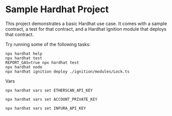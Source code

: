 # Sample Hardhat Project

This project demonstrates a basic Hardhat use case. It comes with a sample contract, a test for that contract, and a Hardhat Ignition module that deploys that contract.

Try running some of the following tasks:

```shell
npx hardhat help
npx hardhat test
REPORT_GAS=true npx hardhat test
npx hardhat node
npx hardhat ignition deploy ./ignition/modules/Lock.ts
```

Vars

```shell
npx hardhat vars set ETHERSCAN_API_KEY

```

```shell
npx hardhat vars set ACCOUNT_PRIVATE_KEY
```

```shell
npx hardhat vars set INFURA_API_KEY
```
